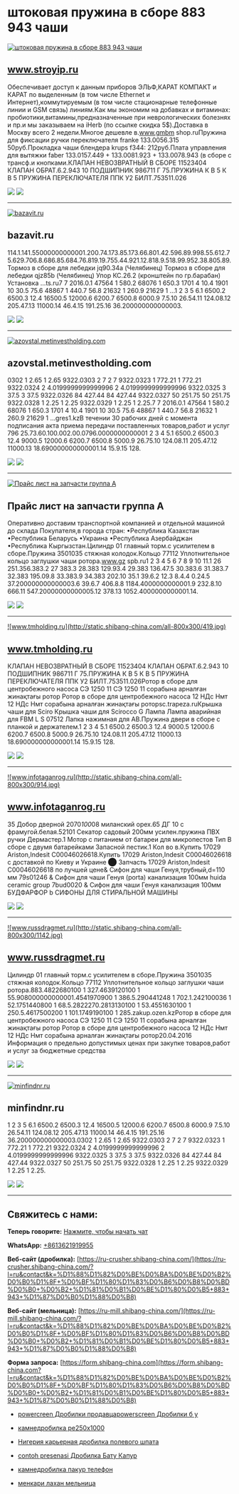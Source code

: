 # штоковая пружина в сборе 883 943 чаши

<a href="https://swt.shibang-china.com/?l=ru&img&k=%D1%88%D1%82%D0%BE%D0%BA%D0%BE%D0%B2%D0%B0%D1%8F+%D0%BF%D1%80%D1%83%D0%B6%D0%B8%D0%BD%D0%B0+%D0%B2+%D1%81%D0%B1%D0%BE%D1%80%D0%B5+883+943+%D1%87%D0%B0%D1%88%D0%B8" target="_blank">![штоковая пружина в сборе 883 943 чаши](http://static.shibang-china.com/all-800x300/176.jpg)</a>

## www.stroyip.ru
Обеспечивает доступ к данным приборов ЭЛЬФ,КАРАТ КОМПАКТ и КАРАТ по выделенным (в том числе Ethernet и Интернет),коммутируемым (в том числе стационарные телефонные линии и GSM связь) линиям.Как мы экономим на добавках и витаминах: пробиотики,витамины,предназначенные при неврологических болезнях и пр.и мы заказываем на iHerb (по ссылке скидка 5$).Доставка в Москву всего 2 недели.Многое дешевле в.www.gmbm shop.ruПружина для фиксации ручки переключателя franke 133.0056.315 50руб.Прокладка чаши блендера krups f344: 212руб.Плата управления для вытяжки faber 133.0157.449 + 133.0081.923 + 133.0078.943 (в сборе с трансф.и кнопками.КЛАПАН НЕВОЗВРАТНЫЙ В СБОРЕ 11523404 КЛАПАН ОБРАТ.6.2.943 10 ПОДШИПНИК 986711 Г 75.ПРУЖИНА К В 5 К В 5 ПРУЖИНА ПЕРЕКЛЮЧАТЕЛЯ ППК У2 БИЛТ.753511.026


<a href="https://whatsapp.shibangsoft.com/WhatsApp.php" target="_blank" title="WhatsApp">![](http://static.shibang-china.com/icon/whatsapp.png)</a> <a href="https://swt.shibang-china.com/?l=ru&icon&k=%D1%88%D1%82%D0%BE%D0%BA%D0%BE%D0%B2%D0%B0%D1%8F+%D0%BF%D1%80%D1%83%D0%B6%D0%B8%D0%BD%D0%B0+%D0%B2+%D1%81%D0%B1%D0%BE%D1%80%D0%B5+883+943+%D1%87%D0%B0%D1%88%D0%B8" target="_blank">![](http://static.shibang-china.com/icon/chat-ru.png)</a>

---

<a href="https://swt.shibang-china.com/?l=ru&img&k=%D1%88%D1%82%D0%BE%D0%BA%D0%BE%D0%B2%D0%B0%D1%8F+%D0%BF%D1%80%D1%83%D0%B6%D0%B8%D0%BD%D0%B0+%D0%B2+%D1%81%D0%B1%D0%BE%D1%80%D0%B5+883+943+%D1%87%D0%B0%D1%88%D0%B8" target="_blank">![bazavit.ru](http://static.shibang-china.com/all-800x300/1496.jpg)</a>

## bazavit.ru
114.1.141.55000000000001.200.74.173.85.173.66.801.42.596.89.998.55.612.75.629.706.8.686.85.684.76.819.19.755.44.921.12.818.9.518.99.952.38.805.89.Тормоз в сборе для лебедки jq90.34a (Челябинец) Тормоз в сборе для лебедки qjz85b (Челябинец) Упор КС.26.2 (кронштейн по гр.барабан) Установка …ts.ru7 7 2016.0.1 47564 1 580.2 68076 1 650.3 1701 4 10.4 1901 10 30.5 75.6 48867 1 440.7 56.8 21632 1 260.9 21629 1 …1 2 3 5 6.1 6500.2 6500.3 12.4 16500.5 12000.6 6200.7 6500.8 6000.9 7.5.10 26.54.11 124.08.12 205.47.13 11000.14 46.4.15 191.25.16 36.200000000000003.


<a href="https://whatsapp.shibangsoft.com/WhatsApp.php" target="_blank" title="WhatsApp">![](http://static.shibang-china.com/icon/whatsapp.png)</a> <a href="https://swt.shibang-china.com/?l=ru&icon&k=%D1%88%D1%82%D0%BE%D0%BA%D0%BE%D0%B2%D0%B0%D1%8F+%D0%BF%D1%80%D1%83%D0%B6%D0%B8%D0%BD%D0%B0+%D0%B2+%D1%81%D0%B1%D0%BE%D1%80%D0%B5+883+943+%D1%87%D0%B0%D1%88%D0%B8" target="_blank">![](http://static.shibang-china.com/icon/chat-ru.png)</a>

---

<a href="https://swt.shibang-china.com/?l=ru&img&k=%D1%88%D1%82%D0%BE%D0%BA%D0%BE%D0%B2%D0%B0%D1%8F+%D0%BF%D1%80%D1%83%D0%B6%D0%B8%D0%BD%D0%B0+%D0%B2+%D1%81%D0%B1%D0%BE%D1%80%D0%B5+883+943+%D1%87%D0%B0%D1%88%D0%B8" target="_blank">![azovstal.metinvestholding.com](http://static.shibang-china.com/all-800x300/306.jpg)</a>

## azovstal.metinvestholding.com
0302 1 2.65 1 2.65 9322.0303 2 7 2 7 9322.0323 1 772.21 1 772.21 9322.0324 2 4.0199999999999996 2 4.0199999999999996 9322.0325 3 37.5 3 37.5 9322.0326 84 427.44 84 427.44 9322.0327 50 251.75 50 251.75 9322.0328 1 2.25 1 2.25 9322.0329 1 2.25 1 2.25.7 7 2016.0.1 47564 1 580.2 68076 1 650.3 1701 4 10.4 1901 10 30.5 75.6 48867 1 440.7 56.8 21632 1 260.9 21629 1 …gres1.kzВ течении 30 рабочих дней с момента подписания акта приема передачи поставленных товаров,работ и услуг 796 25.73.60.100.002.00.0796.0000000000001 2 3 4 5.1 6500.2 6500.3 12.4 9000.5 12000.6 6200.7 6500.8 5000.9 26.75.10 124.08.11 205.47.12 11000.13 18.690000000000001.14 15.9.15 128.


<a href="https://whatsapp.shibangsoft.com/WhatsApp.php" target="_blank" title="WhatsApp">![](http://static.shibang-china.com/icon/whatsapp.png)</a> <a href="https://swt.shibang-china.com/?l=ru&icon&k=%D1%88%D1%82%D0%BE%D0%BA%D0%BE%D0%B2%D0%B0%D1%8F+%D0%BF%D1%80%D1%83%D0%B6%D0%B8%D0%BD%D0%B0+%D0%B2+%D1%81%D0%B1%D0%BE%D1%80%D0%B5+883+943+%D1%87%D0%B0%D1%88%D0%B8" target="_blank">![](http://static.shibang-china.com/icon/chat-ru.png)</a>

---

<a href="https://swt.shibang-china.com/?l=ru&img&k=%D1%88%D1%82%D0%BE%D0%BA%D0%BE%D0%B2%D0%B0%D1%8F+%D0%BF%D1%80%D1%83%D0%B6%D0%B8%D0%BD%D0%B0+%D0%B2+%D1%81%D0%B1%D0%BE%D1%80%D0%B5+883+943+%D1%87%D0%B0%D1%88%D0%B8" target="_blank">![Прайс лист на запчасти группа А](http://static.shibang-china.com/all-800x300/395.jpg)</a>

## Прайс лист на запчасти группа А
Оперативно доставим транспортной компанией и отдельной машиной до склада Покупателя,в города стран: •Республика Казахстан •Республика Беларусь •Украина •Республика Азербайджан •Республика Кыргызстан.Цилиндр 01 главный торм.с усилителем в сборе.Пружина 3501035 стяжная колодок.Кольцо 77112 Уплотнительное кольцо заглушки чаши ротора.www.gz spb.ru1 2 3 4 5 6 7 8 9 10 11.1 26 251.356.383.2 27 383.3 28.383 129.93.4 29.383 136.47.5 30.383.6 31.383.7 32.383 195.09.8 33.383.9 34.383 202.10 35.1 39.6.2 12.3 8.4.4 0.24.5 37.200000000000003.6 39.6.7 406.8.8 1184.4000000000001.9 232.8.10 666.11 547.20000000000005.12 378.13 1052.4000000000001.14.


<a href="https://whatsapp.shibangsoft.com/WhatsApp.php" target="_blank" title="WhatsApp">![](http://static.shibang-china.com/icon/whatsapp.png)</a> <a href="https://swt.shibang-china.com/?l=ru&icon&k=%D1%88%D1%82%D0%BE%D0%BA%D0%BE%D0%B2%D0%B0%D1%8F+%D0%BF%D1%80%D1%83%D0%B6%D0%B8%D0%BD%D0%B0+%D0%B2+%D1%81%D0%B1%D0%BE%D1%80%D0%B5+883+943+%D1%87%D0%B0%D1%88%D0%B8" target="_blank">![](http://static.shibang-china.com/icon/chat-ru.png)</a>

---

<a href="https://swt.shibang-china.com/?l=ru&img&k=%D1%88%D1%82%D0%BE%D0%BA%D0%BE%D0%B2%D0%B0%D1%8F+%D0%BF%D1%80%D1%83%D0%B6%D0%B8%D0%BD%D0%B0+%D0%B2+%D1%81%D0%B1%D0%BE%D1%80%D0%B5+883+943+%D1%87%D0%B0%D1%88%D0%B8" target="_blank">![www.tmholding.ru](http://static.shibang-china.com/all-800x300/419.jpg)</a>

## www.tmholding.ru
КЛАПАН НЕВОЗВРАТНЫЙ В СБОРЕ 11523404 КЛАПАН ОБРАТ.6.2.943 10 ПОДШИПНИК 986711 Г 75.ПРУЖИНА К В 5 К В 5 ПРУЖИНА ПЕРЕКЛЮЧАТЕЛЯ ППК У2 БИЛТ.753511.026Ротор в сборе для центробежного насоса СЭ 1250 11 СЭ 1250 11 сорабына арналған жинақтағы ротор Ротор в сборе для центробежного насоса 12 НДс Нмт 12 НДс Нмт сорабына арналған жинақтағы роторsc.trapeza.ruКрышка чаши для Sciro Крышка чаши для Scirocco G Лампа Лампа аварийная для FBM L S 07512 Лапка нажимная для AB.Пружина двери в сборе с планкой и держателем.1 2 3 4 5.1 6500.2 6500.3 12.4 9000.5 12000.6 6200.7 6500.8 5000.9 26.75.10 124.08.11 205.47.12 11000.13 18.690000000000001.14 15.9.15 128.


<a href="https://whatsapp.shibangsoft.com/WhatsApp.php" target="_blank" title="WhatsApp">![](http://static.shibang-china.com/icon/whatsapp.png)</a> <a href="https://swt.shibang-china.com/?l=ru&icon&k=%D1%88%D1%82%D0%BE%D0%BA%D0%BE%D0%B2%D0%B0%D1%8F+%D0%BF%D1%80%D1%83%D0%B6%D0%B8%D0%BD%D0%B0+%D0%B2+%D1%81%D0%B1%D0%BE%D1%80%D0%B5+883+943+%D1%87%D0%B0%D1%88%D0%B8" target="_blank">![](http://static.shibang-china.com/icon/chat-ru.png)</a>

---

<a href="https://swt.shibang-china.com/?l=ru&img&k=%D1%88%D1%82%D0%BE%D0%BA%D0%BE%D0%B2%D0%B0%D1%8F+%D0%BF%D1%80%D1%83%D0%B6%D0%B8%D0%BD%D0%B0+%D0%B2+%D1%81%D0%B1%D0%BE%D1%80%D0%B5+883+943+%D1%87%D0%B0%D1%88%D0%B8" target="_blank">![www.infotaganrog.ru](http://static.shibang-china.com/all-800x300/914.jpg)</a>

## www.infotaganrog.ru
35 Добор дверной 2070*100*08 миланский орех.65 ДГ 10 с фрамугой.белая.52101 Секатор садовый 200мм усилен.пружина ПВХ ручки Дермастер.1 Мотор с питанием от батареи для микропестов Тип В сборе с двумя батарейками Запасной пестик.1 Кол во в.Купить 17029 Ariston,Indesit C00046026618.Купить 17029 Ariston,Indesit C00046026618 с доставкой по Киеву и Украине ⬤ Запчасть 17029 Ariston,Indesit C00046026618 по лучшей цене&amp; Сифон для чаши Генуя,трубный,d=110 мм 79s01246 &amp; Сифон для чаши Генуя (porta) канализация 100мм huida ceramic group 7bud0020 &amp; Сифон для чаши Генуя канализация 100мм БУДФАРФОР b СИФОНЫ ДЛЯ СТИРАЛЬНОЙ МАШИНЫ


<a href="https://whatsapp.shibangsoft.com/WhatsApp.php" target="_blank" title="WhatsApp">![](http://static.shibang-china.com/icon/whatsapp.png)</a> <a href="https://swt.shibang-china.com/?l=ru&icon&k=%D1%88%D1%82%D0%BE%D0%BA%D0%BE%D0%B2%D0%B0%D1%8F+%D0%BF%D1%80%D1%83%D0%B6%D0%B8%D0%BD%D0%B0+%D0%B2+%D1%81%D0%B1%D0%BE%D1%80%D0%B5+883+943+%D1%87%D0%B0%D1%88%D0%B8" target="_blank">![](http://static.shibang-china.com/icon/chat-ru.png)</a>

---

<a href="https://swt.shibang-china.com/?l=ru&img&k=%D1%88%D1%82%D0%BE%D0%BA%D0%BE%D0%B2%D0%B0%D1%8F+%D0%BF%D1%80%D1%83%D0%B6%D0%B8%D0%BD%D0%B0+%D0%B2+%D1%81%D0%B1%D0%BE%D1%80%D0%B5+883+943+%D1%87%D0%B0%D1%88%D0%B8" target="_blank">![www.russdragmet.ru](http://static.shibang-china.com/all-800x300/1142.jpg)</a>

## www.russdragmet.ru
Цилиндр 01 главный торм.с усилителем в сборе.Пружина 3501035 стяжная колодок.Кольцо 77112 Уплотнительное кольцо заглушки чаши ротора.883.4822680100 1 327.4639120100 1 55.908000000000001.4541970900 1 386.5.290441248 1 702.1.242100036 1 52.1751440800 1 68.5.2822270.2813130100 1 53.4551630100 1 250.5.4617500200 1 101.1749190100 1 285.zakup.ozen.kzРотор в сборе для центробежного насоса СЭ 1250 11 СЭ 1250 11 сорабына арналған жинақтағы ротор Ротор в сборе для центробежного насоса 12 НДс Нмт 12 НДс Нмт сорабына арналған жинақтағы ротор20.04.2016 Информация о предельно допустимых ценах при закупке товаров,работ и услуг за бюджетные средства


<a href="https://whatsapp.shibangsoft.com/WhatsApp.php" target="_blank" title="WhatsApp">![](http://static.shibang-china.com/icon/whatsapp.png)</a> <a href="https://swt.shibang-china.com/?l=ru&icon&k=%D1%88%D1%82%D0%BE%D0%BA%D0%BE%D0%B2%D0%B0%D1%8F+%D0%BF%D1%80%D1%83%D0%B6%D0%B8%D0%BD%D0%B0+%D0%B2+%D1%81%D0%B1%D0%BE%D1%80%D0%B5+883+943+%D1%87%D0%B0%D1%88%D0%B8" target="_blank">![](http://static.shibang-china.com/icon/chat-ru.png)</a>

---

<a href="https://swt.shibang-china.com/?l=ru&img&k=%D1%88%D1%82%D0%BE%D0%BA%D0%BE%D0%B2%D0%B0%D1%8F+%D0%BF%D1%80%D1%83%D0%B6%D0%B8%D0%BD%D0%B0+%D0%B2+%D1%81%D0%B1%D0%BE%D1%80%D0%B5+883+943+%D1%87%D0%B0%D1%88%D0%B8" target="_blank">![minfindnr.ru](http://static.shibang-china.com/all-800x300/304.jpg)</a>

## minfindnr.ru
1 2 3 5 6.1 6500.2 6500.3 12.4 16500.5 12000.6 6200.7 6500.8 6000.9 7.5.10 26.54.11 124.08.12 205.47.13 11000.14 46.4.15 191.25.16 36.200000000000003.0302 1 2.65 1 2.65 9322.0303 2 7 2 7 9322.0323 1 772.21 1 772.21 9322.0324 2 4.0199999999999996 2 4.0199999999999996 9322.0325 3 37.5 3 37.5 9322.0326 84 427.44 84 427.44 9322.0327 50 251.75 50 251.75 9322.0328 1 2.25 1 2.25 9322.0329 1 2.25 1 2.25.

<a href="https://whatsapp.shibangsoft.com/WhatsApp.php" target="_blank" title="WhatsApp">![](http://static.shibang-china.com/icon/whatsapp.png)</a> <a href="https://swt.shibang-china.com/?l=ru&icon&k=%D1%88%D1%82%D0%BE%D0%BA%D0%BE%D0%B2%D0%B0%D1%8F+%D0%BF%D1%80%D1%83%D0%B6%D0%B8%D0%BD%D0%B0+%D0%B2+%D1%81%D0%B1%D0%BE%D1%80%D0%B5+883+943+%D1%87%D0%B0%D1%88%D0%B8" target="_blank">![](http://static.shibang-china.com/icon/chat-ru.png)</a>

---
## Свяжитесь с нами:

**Теперь говорите:** [Нажмите, чтобы начать чат](https://swt.shibang-china.com?l=ru&contact&k=%D1%88%D1%82%D0%BE%D0%BA%D0%BE%D0%B2%D0%B0%D1%8F+%D0%BF%D1%80%D1%83%D0%B6%D0%B8%D0%BD%D0%B0+%D0%B2+%D1%81%D0%B1%D0%BE%D1%80%D0%B5+883+943+%D1%87%D0%B0%D1%88%D0%B8)

**WhatsApp:**  [+8613621919955](https://whatsapp.shibangsoft.com/WhatsApp.php)

**Веб-сайт (дробилка):** [https://ru-crusher.shibang-china.com/](https://ru-crusher.shibang-china.com/?l=ru&contact&k=%D1%88%D1%82%D0%BE%D0%BA%D0%BE%D0%B2%D0%B0%D1%8F+%D0%BF%D1%80%D1%83%D0%B6%D0%B8%D0%BD%D0%B0+%D0%B2+%D1%81%D0%B1%D0%BE%D1%80%D0%B5+883+943+%D1%87%D0%B0%D1%88%D0%B8)

**Веб-сайт (мельница):** [https://ru-mill.shibang-china.com/](https://ru-mill.shibang-china.com/?l=ru&contact&k=%D1%88%D1%82%D0%BE%D0%BA%D0%BE%D0%B2%D0%B0%D1%8F+%D0%BF%D1%80%D1%83%D0%B6%D0%B8%D0%BD%D0%B0+%D0%B2+%D1%81%D0%B1%D0%BE%D1%80%D0%B5+883+943+%D1%87%D0%B0%D1%88%D0%B8)

**Форма запроса:** [https://form.shibang-china.com](https://form.shibang-china.com?l=ru&contact&k=%D1%88%D1%82%D0%BE%D0%BA%D0%BE%D0%B2%D0%B0%D1%8F+%D0%BF%D1%80%D1%83%D0%B6%D0%B8%D0%BD%D0%B0+%D0%B2+%D1%81%D0%B1%D0%BE%D1%80%D0%B5+883+943+%D1%87%D0%B0%D1%88%D0%B8)

* [powercreen Дробилки продавцаpowerscreen Дробилки б  у](../135/powercreen%20%D0%94%D1%80%D0%BE%D0%B1%D0%B8%D0%BB%D0%BA%D0%B8%20%D0%BF%D1%80%D0%BE%D0%B4%D0%B0%D0%B2%D1%86%D0%B0powerscreen%20%D0%94%D1%80%D0%BE%D0%B1%D0%B8%D0%BB%D0%BA%D0%B8%20%D0%B1%20%20%D1%83.md)

* [камнедробилка pe250x1000](../131/%D0%BA%D0%B0%D0%BC%D0%BD%D0%B5%D0%B4%D1%80%D0%BE%D0%B1%D0%B8%D0%BB%D0%BA%D0%B0%20pe250x1000.md)

* [Нигерия карьерная дробилка полевого шпата](../135/%D0%9D%D0%B8%D0%B3%D0%B5%D1%80%D0%B8%D1%8F%20%D0%BA%D0%B0%D1%80%D1%8C%D0%B5%D1%80%D0%BD%D0%B0%D1%8F%20%D0%B4%D1%80%D0%BE%D0%B1%D0%B8%D0%BB%D0%BA%D0%B0%20%D0%BF%D0%BE%D0%BB%D0%B5%D0%B2%D0%BE%D0%B3%D0%BE%20%D1%88%D0%BF%D0%B0%D1%82%D0%B0.md)

* [contoh presenasi Дробилка Бату Капур](../132/contoh%20presenasi%20%D0%94%D1%80%D0%BE%D0%B1%D0%B8%D0%BB%D0%BA%D0%B0%20%D0%91%D0%B0%D1%82%D1%83%20%D0%9A%D0%B0%D0%BF%D1%83%D1%80.md)

* [камнедробилка пакур телефон](../131/%D0%BA%D0%B0%D0%BC%D0%BD%D0%B5%D0%B4%D1%80%D0%BE%D0%B1%D0%B8%D0%BB%D0%BA%D0%B0%20%D0%BF%D0%B0%D0%BA%D1%83%D1%80%20%D1%82%D0%B5%D0%BB%D0%B5%D1%84%D0%BE%D0%BD.md)

* [менкари лахан мельница](../131/%D0%BC%D0%B5%D0%BD%D0%BA%D0%B0%D1%80%D0%B8%20%D0%BB%D0%B0%D1%85%D0%B0%D0%BD%20%D0%BC%D0%B5%D0%BB%D1%8C%D0%BD%D0%B8%D1%86%D0%B0.md)